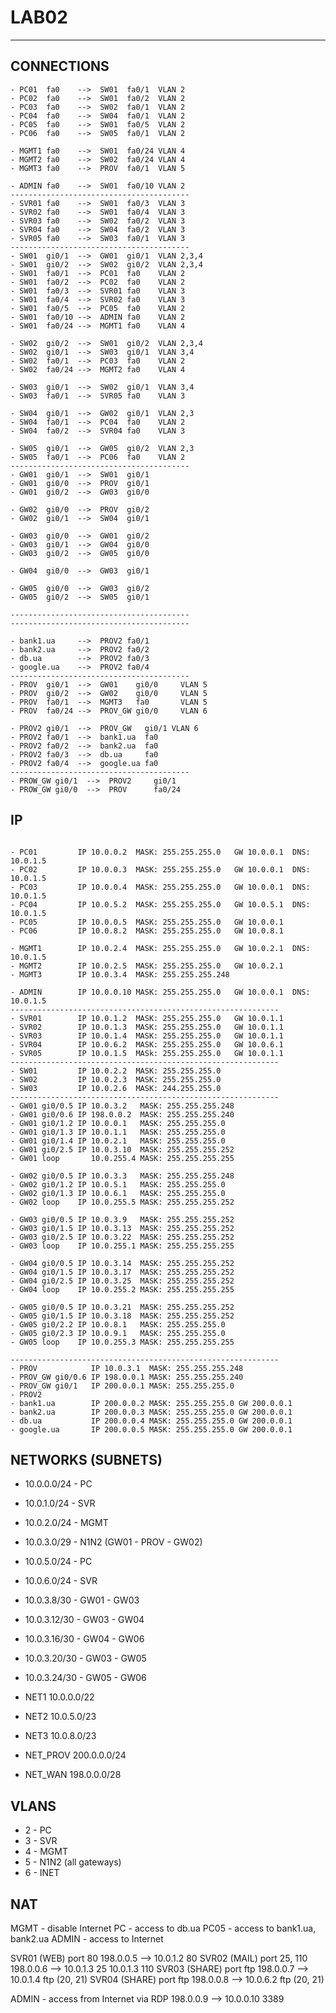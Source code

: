 # LAB02

----------------------------------------

## CONNECTIONS

```cisco
- PC01  fa0    -->  SW01  fa0/1  VLAN 2
- PC02  fa0    -->  SW01  fa0/2  VLAN 2
- PC03  fa0    -->  SW02  fa0/1  VLAN 2
- PC04  fa0    -->  SW04  fa0/1  VLAN 2
- PC05  fa0    -->  SW01  fa0/5  VLAN 2
- PC06  fa0    -->  SW05  fa0/1  VLAN 2

- MGMT1 fa0    -->  SW01  fa0/24 VLAN 4
- MGMT2 fa0    -->  SW02  fa0/24 VLAN 4
- MGMT3 fa0    -->  PROV  fa0/1  VLAN 5

- ADMIN fa0    -->  SW01  fa0/10 VLAN 2
----------------------------------------
- SVR01 fa0    -->  SW01  fa0/3  VLAN 3
- SVR02 fa0    -->  SW01  fa0/4  VLAN 3
- SVR03 fa0    -->  SW02  fa0/2  VLAN 3
- SVR04 fa0    -->  SW04  fa0/2  VLAN 3
- SVR05 fa0    -->  SW03  fa0/1  VLAN 3
----------------------------------------
- SW01  gi0/1  -->  GW01  gi0/1  VLAN 2,3,4
- SW01  gi0/2  -->  SW02  gi0/2  VLAN 2,3,4
- SW01  fa0/1  -->  PC01  fa0    VLAN 2
- SW01  fa0/2  -->  PC02  fa0    VLAN 2
- SW01  fa0/3  -->  SVR01 fa0    VLAN 3
- SW01  fa0/4  -->  SVR02 fa0    VLAN 3
- SW01  fa0/5  -->  PC05  fa0    VLAN 2
- SW01  fa0/10 -->  ADMIN fa0    VLAN 2
- SW01  fa0/24 -->  MGMT1 fa0    VLAN 4

- SW02  gi0/2  -->  SW01  gi0/2  VLAN 2,3,4
- SW02  gi0/1  -->  SW03  gi0/1  VLAN 3,4
- SW02  fa0/1  -->  PC03  fa0    VLAN 2
- SW02  fa0/24 -->  MGMT2 fa0    VLAN 4

- SW03  gi0/1  -->  SW02  gi0/1  VLAN 3,4
- SW03  fa0/1  -->  SVR05 fa0    VLAN 3

- SW04  gi0/1  -->  GW02  gi0/1  VLAN 2,3
- SW04  fa0/1  -->  PC04  fa0    VLAN 2
- SW04  fa0/2  -->  SVR04 fa0    VLAN 3

- SW05  gi0/1  -->  GW05  gi0/2  VLAN 2,3
- SW05  fa0/1  -->  PC06  fa0    VLAN 2
----------------------------------------
- GW01  gi0/1  -->  SW01  gi0/1
- GW01  gi0/0  -->  PROV  gi0/1
- GW01  gi0/2  -->  GW03  gi0/0

- GW02  gi0/0  -->  PROV  gi0/2
- GW02  gi0/1  -->  SW04  gi0/1

- GW03  gi0/0  -->  GW01  gi0/2
- GW03  gi0/1  -->  GW04  gi0/0
- GW03  gi0/2  -->  GW05  gi0/0

- GW04  gi0/0  -->  GW03  gi0/1

- GW05  gi0/0  -->  GW03  gi0/2
- GW05  gi0/2  -->  SW05  gi0/1

----------------------------------------
----------------------------------------

- bank1.ua     -->  PROV2 fa0/1
- bank2.ua     -->  PROV2 fa0/2
- db.ua        -->  PROV2 fa0/3
- google.ua    -->  PROV2 fa0/4
----------------------------------------
- PROV  gi0/1  -->  GW01    gi0/0     VLAN 5
- PROV  gi0/2  -->  GW02    gi0/0     VLAN 5
- PROV  fa0/1  -->  MGMT3   fa0       VLAN 5
- PROV  fa0/24 -->  PROV_GW gi0/0     VLAN 6

- PROV2 gi0/1  -->  PROV_GW   gi0/1 VLAN 6
- PROV2 fa0/1  -->  bank1.ua  fa0
- PROV2 fa0/2  -->  bank2.ua  fa0
- PROV2 fa0/3  -->  db.ua     fa0
- PROV2 fa0/4  -->  google.ua fa0
----------------------------------------
- PROW_GW gi0/1  -->  PROV2     gi0/1
- PROW_GW gi0/0  -->  PROV      fa0/24
```

## IP

```cisco

- PC01         IP 10.0.0.2  MASK: 255.255.255.0   GW 10.0.0.1  DNS: 10.0.1.5
- PC02         IP 10.0.0.3  MASK: 255.255.255.0   GW 10.0.0.1  DNS: 10.0.1.5
- PC03         IP 10.0.0.4  MASK: 255.255.255.0   GW 10.0.0.1  DNS: 10.0.1.5
- PC04         IP 10.0.5.2  MASK: 255.255.255.0   GW 10.0.5.1  DNS: 10.0.1.5
- PC05         IP 10.0.0.5  MASK: 255.255.255.0   GW 10.0.0.1
- PC06         IP 10.0.8.2  MASK: 255.255.255.0   GW 10.0.8.1

- MGMT1        IP 10.0.2.4  MASK: 255.255.255.0   GW 10.0.2.1  DNS: 10.0.1.5
- MGMT2        IP 10.0.2.5  MASK: 255.255.255.0   GW 10.0.2.1
- MGMT3        IP 10.0.3.4  MASK: 255.255.255.248

- ADMIN        IP 10.0.0.10 MASK: 255.255.255.0   GW 10.0.0.1  DNS: 10.0.1.5
------------------------------------------------------------
- SVR01        IP 10.0.1.2  MASK: 255.255.255.0   GW 10.0.1.1
- SVR02        IP 10.0.1.3  MASK: 255.255.255.0   GW 10.0.1.1
- SVR03        IP 10.0.1.4  MASK: 255.255.255.0   GW 10.0.1.1
- SVR04        IP 10.0.6.2  MASK: 255.255.255.0   GW 10.0.6.1
- SVR05        IP 10.0.1.5  MASk: 255.255.255.0   GW 10.0.1.1
------------------------------------------------------------
- SW01         IP 10.0.2.2  MASK: 255.255.255.0
- SW02         IP 10.0.2.3  MASK: 255.255.255.0
- SW03         IP 10.0.2.6  MASK: 244.255.255.0
------------------------------------------------------------
- GW01 gi0/0.5 IP 10.0.3.2   MASK: 255.255.255.248
- GW01 gi0/0.6 IP 198.0.0.2  MASK: 255.255.255.240
- GW01 gi0/1.2 IP 10.0.0.1   MASK: 255.255.255.0
- GW01 gi0/1.3 IP 10.0.1.1   MASK: 255.255.255.0
- GW01 gi0/1.4 IP 10.0.2.1   MASK: 255.255.255.0
- GW01 gi0/2.5 IP 10.0.3.10  MASK: 255.255.255.252
- GW01 loop       10.0.255.4 MASK: 255.255.255.255

- GW02 gi0/0.5 IP 10.0.3.3   MASK: 255.255.255.248
- GW02 gi0/1.2 IP 10.0.5.1   MASK: 255.255.255.0
- GW02 gi0/1.3 IP 10.0.6.1   MASK: 255.255.255.0
- GW02 loop    IP 10.0.255.5 MASK: 255.255.255.252

- GW03 gi0/0.5 IP 10.0.3.9   MASK: 255.255.255.252
- GW03 gi0/1.5 IP 10.0.3.13  MASK: 255.255.255.252
- GW03 gi0/2.5 IP 10.0.3.22  MASK: 255.255.255.252
- GW03 loop    IP 10.0.255.1 MASK: 255.255.255.255

- GW04 gi0/0.5 IP 10.0.3.14  MASK: 255.255.255.252
- GW04 gi0/1.5 IP 10.0.3.17  MASK: 255.255.255.252
- GW04 gi0/2.5 IP 10.0.3.25  MASK: 255.255.255.252
- GW04 loop    IP 10.0.255.2 MASK: 255.255.255.255

- GW05 gi0/0.5 IP 10.0.3.21  MASK: 255.255.255.252
- GW05 gi0/1.5 IP 10.0.3.18  MASK: 255.255.255.252
- GW05 gi0/2.2 IP 10.0.8.1   MASK: 255.255.255.0
- GW05 gi0/2.3 IP 10.0.9.1   MASK: 255.255.255.0
- GW05 loop    IP 10.0.255.3 MASK: 255.255.255.255

------------------------------------------------------------
- PROV            IP 10.0.3.1  MASK: 255.255.255.248
- PROV_GW gi0/0.6 IP 198.0.0.1 MASK: 255.255.255.240
- PROV_GW gi0/1   IP 200.0.0.1 MASK: 255.255.255.0
- PROV2
- bank1.ua        IP 200.0.0.2 MASK: 255.255.255.0 GW 200.0.0.1
- bank2.ua        IP 200.0.0.3 MASK: 255.255.255.0 GW 200.0.0.1
- db.ua           IP 200.0.0.4 MASK: 255.255.255.0 GW 200.0.0.1
- google.ua       IP 200.0.0.5 MASK: 255.255.255.0 GW 200.0.0.1

```

## NETWORKS (SUBNETS)

- 10.0.0.0/24 - PC
- 10.0.1.0/24 - SVR
- 10.0.2.0/24 - MGMT
- 10.0.3.0/29 - N1N2 (GW01 - PROV - GW02) 
- 10.0.5.0/24 - PC
- 10.0.6.0/24 - SVR

- 10.0.3.8/30  - GW01 - GW03
- 10.0.3.12/30 - GW03 - GW04
- 10.0.3.16/30 - GW04 - GW06
- 10.0.3.20/30 - GW03 - GW05
- 10.0.3.24/30 - GW05 - GW06

- NET1 10.0.0.0/22
- NET2 10.0.5.0/23
- NET3 10.0.8.0/23
- NET_PROV 200.0.0.0/24
- NET_WAN 198.0.0.0/28

## VLANS

- 2 - PC
- 3 - SVR
- 4 - MGMT
- 5 - N1N2 (all gateways)
- 6 - INET

## NAT

MGMT  - disable Internet
PC    - access to db.ua
PC05  - access to bank1.ua, bank2.ua
ADMIN - access to Internet

SVR01 (WEB)   port 80            198.0.0.5 --> 10.0.1.2 80
SVR02 (MAIL)  port 25, 110       198.0.0.6 --> 10.0.1.3 25 10.0.1.3 110
SVR03 (SHARE) port ftp           198.0.0.7 --> 10.0.1.4 ftp (20, 21)
SVR04 (SHARE) port ftp           198.0.0.8 --> 10.0.6.2 ftp (20, 21)

ADMIN - access from Internet via RDP   198.0.0.9 --> 10.0.0.10 3389